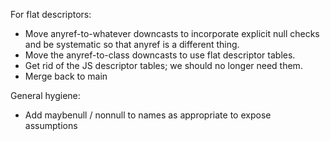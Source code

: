For flat descriptors:

* Move anyref-to-whatever downcasts to incorporate explicit null checks
  and be systematic so that anyref is a different thing.
* Move the anyref-to-class downcasts to use flat descriptor tables.
* Get rid of the JS descriptor tables; we should no longer need them.
* Merge back to main

General hygiene:

* Add maybenull / nonnull to names as appropriate to expose assumptions

